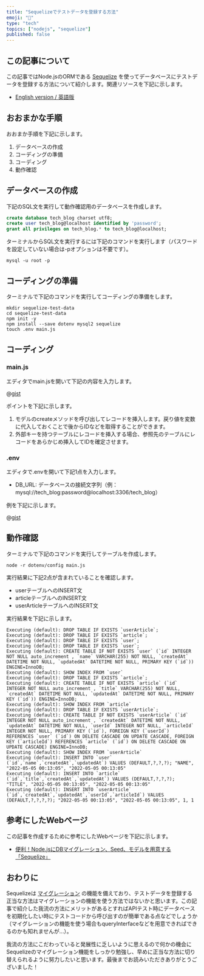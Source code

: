 ```yaml
---
title: "Sequelizeでテストデータを登録する方法"
emoji: "🧐"
type: "tech"
topics: ["nodejs", "sequelize"]
published: false
---
```


## この記事について

この記事ではNode.jsのORMである [Sequelize](https://sequelize.org/) を使ってデータベースにテストデータを登録する方法について紹介します。関連リソースを下記に示します。

- [English version / 英語版](https://gist.github.com/tatsuyasusukida/b3fea25a4619ae25034ddd3f35e5a450)



## おおまかな手順

おおまか手順を下記に示します。

1. データベースの作成
2. コーディングの準備
3. コーディング
4. 動作確認



## データベースの作成

下記のSQL文を実行して動作確認用のデータベースを作成します。

```sql
create database tech_blog charset utf8;
create user tech_blog@localhost identified by 'password';
grant all privileges on tech_blog.* to tech_blog@localhost;
```

ターミナルからSQL文を実行するには下記のコマンドを実行します（パスワードを設定していない場合は-pオプションは不要です）。

```shell
mysql -u root -p
```



## コーディングの準備

ターミナルで下記のコマンドを実行してコーディングの準備をします。

```shell
mkdir sequelize-test-data
cd sequelize-test-data
npm init -y
npm install --save dotenv mysql2 sequelize
touch .env main.js
```



## コーディング

### main.js

エディタでmain.jsを開いて下記の内容を入力します。

@[gist](https://gist.github.com/tatsuyasusukida/b3fea25a4619ae25034ddd3f35e5a450?file=main.js)

ポイントを下記に示します。

1. モデルのcreateメソッドを呼び出してレコードを挿入します。戻り値を変数に代入しておくことで後からIDなどを取得することができます。
2. 外部キーを持つテーブルにレコードを挿入する場合、参照先のテーブルにレコードをあらかじめ挿入してIDを確定させます。

### .env

エディタで.envを開いて下記1点を入力します。

- DB_URL: データベースの接続文字列（例：mysql://tech_blog:password@localhost:3306/tech_blog）

例を下記に示します。

@[gist](https://gist.github.com/tatsuyasusukida/b3fea25a4619ae25034ddd3f35e5a450?file=.env.example)



## 動作確認

ターミナルで下記のコマンドを実行してテーブルを作成します。

```shell
node -r dotenv/config main.js
```

実行結果に下記2点が含まれていることを確認します。

- userテーブルへのINSERT文
- articleテーブルへのINSERT文
- userArticleテーブルへのINSERT文

実行結果を下記に示します。

```
Executing (default): DROP TABLE IF EXISTS `userArticle`;
Executing (default): DROP TABLE IF EXISTS `article`;
Executing (default): DROP TABLE IF EXISTS `user`;
Executing (default): DROP TABLE IF EXISTS `user`;
Executing (default): CREATE TABLE IF NOT EXISTS `user` (`id` INTEGER NOT NULL auto_increment , `name` VARCHAR(255) NOT NULL, `createdAt` DATETIME NOT NULL, `updatedAt` DATETIME NOT NULL, PRIMARY KEY (`id`)) ENGINE=InnoDB;
Executing (default): SHOW INDEX FROM `user`
Executing (default): DROP TABLE IF EXISTS `article`;
Executing (default): CREATE TABLE IF NOT EXISTS `article` (`id` INTEGER NOT NULL auto_increment , `title` VARCHAR(255) NOT NULL, `createdAt` DATETIME NOT NULL, `updatedAt` DATETIME NOT NULL, PRIMARY KEY (`id`)) ENGINE=InnoDB;
Executing (default): SHOW INDEX FROM `article`
Executing (default): DROP TABLE IF EXISTS `userArticle`;
Executing (default): CREATE TABLE IF NOT EXISTS `userArticle` (`id` INTEGER NOT NULL auto_increment , `createdAt` DATETIME NOT NULL, `updatedAt` DATETIME NOT NULL, `userId` INTEGER NOT NULL, `articleId` INTEGER NOT NULL, PRIMARY KEY (`id`), FOREIGN KEY (`userId`) REFERENCES `user` (`id`) ON DELETE CASCADE ON UPDATE CASCADE, FOREIGN KEY (`articleId`) REFERENCES `article` (`id`) ON DELETE CASCADE ON UPDATE CASCADE) ENGINE=InnoDB;
Executing (default): SHOW INDEX FROM `userArticle`
Executing (default): INSERT INTO `user` (`id`,`name`,`createdAt`,`updatedAt`) VALUES (DEFAULT,?,?,?); "NAME", "2022-05-05 00:13:05", "2022-05-05 00:13:05"
Executing (default): INSERT INTO `article` (`id`,`title`,`createdAt`,`updatedAt`) VALUES (DEFAULT,?,?,?); "TITLE", "2022-05-05 00:13:05", "2022-05-05 00:13:05"
Executing (default): INSERT INTO `userArticle` (`id`,`createdAt`,`updatedAt`,`userId`,`articleId`) VALUES (DEFAULT,?,?,?,?); "2022-05-05 00:13:05", "2022-05-05 00:13:05", 1, 1
```



## 参考にしたWebページ

この記事を作成するために参考にしたWebページを下記に示します。

- [便利！Node.jsにDBマイグレーション、Seed、モデルを用意する「Sequelize」](https://blog.capilano-fw.com/?p=5546)



## おわりに

Sequelizeは [マイグレーション](https://sequelize.org/docs/v6/other-topics/migrations/) の機能を備えており、テストデータを登録する正当な方法はマイグレーションの機能を使う方法ではないかと思います。この記事で紹介した我流の方法にメリットがあるとすればAPIテスト時にデータベースを初期化したい時にテストコードから呼び出すのが簡単である点などでしょうか（マイグレーションの機能を使う場合もqueryInterfaceなどを用意できればできるのかも知れませんが...）。

我流の方法にこだわっていると発展性に乏しいように思えるので何かの機会にSequelizeのマイグレーション機能をしっかり勉強し、早めに正当な方法に切り替えられるように努力したいと思います。最後までお読みいただきありがとうございました！
